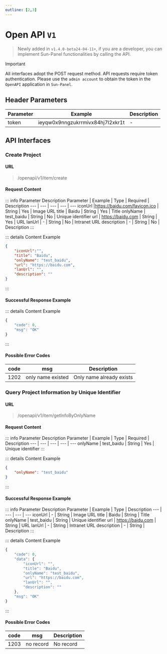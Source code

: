 ```yaml
---
outline: [2,3]
---
```


# Open API `V1` <Badge type="warning" text="beta" />

> Newly added in `v1.4.0-beta24-04-11+`, if you are a developer, you can implement Sun-Panel functionalities by calling the API.

> [!IMPORTANT]
> All interfaces adopt the POST request method. API requests require token authentication. Please use the `admin account` to obtain the token in the `OpenAPI` application in `Sun-Panel`.

## Header Parameters
Parameter | Example | Description
--- | --- | ---
token |  ieyqw0x9nngzukrrmivx84hj7l2xkr1t| -


## API Interfaces
### Create Project

#### URL
> /openapi/v1/item/create

#### Request Content

::: info Parameter Description
Parameter | Example | Type | Required | Description
--- | --- | --- | --- | ---
iconUrl |https://baidu.com/favicon.ico | String | Yes | Image URL
title | Baidu | String | Yes | Title
onlyName | test_baidu | String | No | Unique identifier
url | https://baidu.com | String | Yes | URL
lanUrl | - | String | No | Intranet URL
description | - | String | No | Description
:::

::: details Content Example
```json
{
    "iconUrl":"",
    "title": "Baidu",
    "onlyName": "test_baidu",
    "url": "https://baidu.com",
    "lanUrl": "",
    "description": ""
}
```
:::

#### Successful Response Example

::: details Content Example
```javascript
{
	"code": 0,
	"msg": "OK"
}
```
:::

#### Possible Error Codes

| code |      msg        | Description|
|--------|----------------------|---|
| 1202   |     only name existed       |  Only name already exists |

### Query Project Information by Unique Identifier

#### URL
> /openapi/v1/item/getInfoByOnlyName

#### Request Content

::: info Parameter Description
Parameter | Example | Type | Required | Description
--- | --- | --- | --- | ---
onlyName | test_baidu | String | Yes | Unique identifier
:::

::: details Content Example
```json
{
    "onlyName": "test_baidu"
}
```
:::


#### Successful Response Example

::: info Parameter Description
Parameter | Example | Type | Description
--- | --- | --- | ---
iconUrl | - | String | Image URL
title | Baidu | String | Title
onlyName | test_baidu | String | Unique identifier
url | https://baidu.com | String | URL
lanUrl | - | String | Intranet URL
description | - | String | Description
:::


::: details Content Example
```javascript
{
	"code": 0,
	"data": {
		"iconUrl": "",
		"title": "Baidu",
		"onlyName": "test_baidu",
		"url": "https://baidu.com",
		"lanUrl": "",
		"description": ""
	},
	"msg": "OK"
}
```
:::


#### Possible Error Codes

| code |      msg        | Description|
|--------|----------------------|---|
| 1203   |     no record           |  No record |

<!-- <Badge type="info" text="1202" /> -->